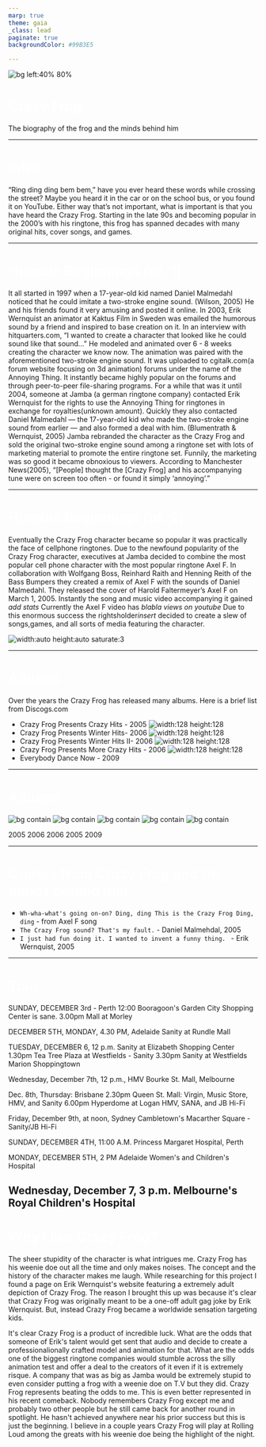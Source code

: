```yaml
---
marp: true
theme: gaia
_class: lead
paginate: true
backgroundColor: #99B3E5

---
```

<style>
{
  color:white
}
</style>

![bg left:40% 80%](rocket.png)

# **Crazy Frog**

The biography of the frog and the minds behind him

---

# Intro

“Ring ding ding bem bem,” have you ever heard these words while crossing the street? Maybe you heard it in the car or on the school bus, or you found it on YouTube. Either way that’s not important, what is important is that you have heard the Crazy Frog. Starting in the late 90s and becoming popular in the 2000’s with his ringtone,  this frog has spanned decades with many original hits, cover songs, and games.

---
<style scoped>
{
  font-size: 1.3em
}
</style>
# Humble Beginnings (pt. 1)

It all started in 1997 when a 17-year-old kid named Daniel Malmedahl noticed that he could imitate a two-stroke engine sound. (Wilson, 2005) He and his friends found it very amusing and posted it online. In 2003, Erik Wernquist an animator at Kaktus Film in Sweden was emailed the humorous sound by a friend and inspired to base creation on it. In an interview with hitquarters.com, “I wanted to create a character that looked like he could sound like that sound…” He modeled and animated over 6 - 8 weeks creating the character we know now. The animation was paired with the aforementioned two-stroke engine sound. It was uploaded to cgitalk.com(a forum website focusing on 3d animation) forums under the name of the Annoying Thing. It instantly became highly popular on the forums and through peer-to-peer file-sharing programs. For a while that was it until 2004, someone at Jamba (a german ringtone company) contacted Erik Wernquist for the rights to use the Annoying Thing for ringtones in exchange for royalties(unknown amount). Quickly they also contacted Daniel Malmedahl — the 17-year-old kid who made the two-stroke engine sound from earlier — and also formed a deal with him.  (Blumentrath & Wernquist, 2005) Jamba rebranded the character as the Crazy Frog and sold the original two-stroke engine sound among a ringtone set with lots of marketing material to promote the entire ringtone set. Funnily, the marketing was so good it became obnoxious to viewers. According to Manchester News(2005), “[People] thought the [Crazy Frog] and his accompanying tune were on screen too often - or found it simply ‘annoying’.” 

---
<style scoped>
{
  font-size: 1.3em
}
</style>
# Humble Beginnings (pt. 2)

Eventually the Crazy Frog character became so popular it was practically the face of cellphone ringtones. Due to the newfound popularity of the Crazy Frog character, executives at Jamba decided to combine the most popular cell phone character with the most popular ringtone Axel F. In collaboration with Wolfgang Boss, Reinhard Raith and Henning Reith of the Bass Bumpers they created a remix of Axel F with the sounds of Daniel Malmedahl. They released the cover of Harold Faltermeyer’s Axel F on March 1, 2005. Instantly the song and music video accompanying it gained *add stats* Currently the Axel F video has *blabla views on youtube* Due to this enormous success the rightsholder*insert* decided to create a slew of songs,games, and all sorts of media featuring the character.

![width:auto height:auto saturate:3](lazy.png) <!-- Setting both lengths -->

---
<style scoped>
{
  font-size: 1.3em
}
</style>
# Albums

Over the years the Crazy Frog has released many albums.
Here is a brief list from Discogs.com

- Crazy Frog Presents Crazy Hits - 2005 ![width:128 height:128](crazyhits.jpg)
- Crazy Frog Presents Winter Hits- 2006 ![width:128 height:128](winterhits.jpg)
- Crazy Frog Presents Winter Hits II- 2006 ![width:128 height:128](winterhits.jpg)
- Crazy Frog Presents More Crazy Hits - 2006 ![width:128 height:128](winterhitsii.jpg)
- Everybody Dance Now - 2009

---
<style scoped>

h1 {
  color: white;
  

}

</style>
# Albums
![bg contain](crazyhits.jpg)
![bg contain](winterhits.jpg)
![bg contain](winterhitsii.jpg)
![bg contain](morecrazyhits.jpg)
![bg contain](everybodydancenow.jpg)

2005 2006 2006 2005 2009

---
# Quotes from Crazy Frog and the minds behind him

- ```Wh-wha-what's going on-on? Ding, ding This is the Crazy Frog Ding, ding``` - from Axel F song
- ```The Crazy Frog sound? That's my fault.``` - Daniel Malmehdal, 2005
- ```I just had fun doing it. I wanted to invent a funny thing. ``` - Erik Wernquist, 2005

---
# Tour
SUNDAY, DECEMBER 3rd - Perth 12:00 Booragoon's Garden City Shopping Center is sane.
3.00pm Mall at Morley

DECEMBER 5TH, MONDAY, 4.30 PM, Adelaide Sanity at Rundle Mall

TUESDAY, DECEMBER 6, 12 p.m. Sanity at Elizabeth Shopping Center
1.30pm Tea Tree Plaza at Westfields - Sanity
3.30pm Sanity at Westfields Marion Shoppingtown

Wednesday, December 7th, 12 p.m., HMV Bourke St. Mall, Melbourne

Dec. 8th, Thursday: Brisbane
2.30pm Queen St. Mall: Virgin, Music Store, HMV, and Sanity
6.00pm Hyperdome at Logan HMV, SANA, and JB Hi-Fi

Friday, December 9th, at noon, Sydney Cambletown's Macarther Square - Sanity/JB Hi-Fi

SUNDAY, DECEMBER 4TH, 11:00 A.M. Princess Margaret Hospital, Perth

MONDAY, DECEMBER 5TH, 2 PM Adelaide Women's and Children's Hospital

Wednesday, December 7, 3 p.m. Melbourne's Royal Children's Hospital
---
<style scoped>
{
  font-size: 1.3em
}
</style>
# Why I like Crazy Frog?

The sheer stupidity of the character is what intrigues me. Crazy Frog has his weenie doe out all the time and only makes noises. The concept and the history of the character makes me laugh. While researching for this project I found a page on Erik Wernquist's website featuring a extremely adult depiction of Crazy Frog. The reason I brought this up was because it's clear that Crazy Frog was originally meant to be a one-off adult gag joke by Erik Wernquist. But, instead Crazy Frog became a worldwide sensation targeting kids.

It's clear Crazy Frog is a product of incredible luck. What are the odds that someone of Erik's talent would get sent that audio and decide to create a professionalionally crafted model and animation for that. What are the odds one of the biggest ringtone companies would stumble across the silly animation test and offer a deal to the creators of it even if it is extremely risque. A company that was as big as Jamba would be extremely stupid to even consider putting a frog with a weenie doe on T.V but they did. Crazy Frog represents beating the odds to me. This is even better represented in his recent comeback. Nobody remembers Crazy Frog except me and probably two other people but he still came back for another round in spotlight. He hasn't achieved anywhere near his prior success but this is just the beginning. I believe in a couple years Crazy Frog will play at Rolling Loud among the greats with his weenie doe being the highlight of the night.